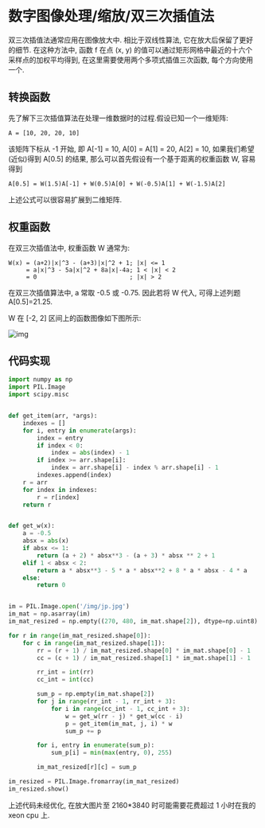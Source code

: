 # 数字图像处理/缩放/双三次插值法

双三次插值法通常应用在图像放大中. 相比于双线性算法, 它在放大后保留了更好的细节. 在这种方法中, 函数 f 在点 (x, y) 的值可以通过矩形网格中最近的十六个采样点的加权平均得到, 在这里需要使用两个多项式插值三次函数, 每个方向使用一个.

## 转换函数

先了解下三次插值算法在处理一维数据时的过程.假设已知一个一维矩阵:

```text
A = [10, 20, 20, 10]
```

该矩阵下标从 -1 开始, 即 A[-1] = 10, A[0] = A[1] = 20, A[2] = 10, 如果我们希望(近似)得到 A[0.5] 的结果, 那么可以首先假设有一个基于距离的权重函数 W, 容易得到

```text
A[0.5] = W(1.5)A[-1] + W(0.5)A[0] + W(-0.5)A[1] + W(-1.5)A[2]
```

上述公式可以很容易扩展到二维矩阵.

## 权重函数

在双三次插值法中, 权重函数 W 通常为:

```text
W(x) = (a+2)|x|^3 - (a+3)|x|^2 + 1; |x| <= 1
     = a|x|^3 - 5a|x|^2 + 8a|x|-4a; 1 < |x| < 2
     = 0                          ; |x| > 2
```

在双三次插值算法中, a 常取 -0.5 或 -0.75. 因此若将 W 代入, 可得上述列题 A[0.5]=21.25.

W 在 [-2, 2] 区间上的函数图像如下图所示:

![img](/img/pil/resize_bicubic/bicubic_poly.jpg)

## 代码实现

```py
import numpy as np
import PIL.Image
import scipy.misc


def get_item(arr, *args):
    indexes = []
    for i, entry in enumerate(args):
        index = entry
        if index < 0:
            index = abs(index) - 1
        if index >= arr.shape[i]:
            index = arr.shape[i] - index % arr.shape[i] - 1
        indexes.append(index)
    r = arr
    for index in indexes:
        r = r[index]
    return r


def get_w(x):
    a = -0.5
    absx = abs(x)
    if absx <= 1:
        return (a + 2) * absx**3 - (a + 3) * absx ** 2 + 1
    elif 1 < absx < 2:
        return a * absx**3 - 5 * a * absx**2 + 8 * a * absx - 4 * a
    else:
        return 0


im = PIL.Image.open('/img/jp.jpg')
im_mat = np.asarray(im)
im_mat_resized = np.empty((270, 480, im_mat.shape[2]), dtype=np.uint8)

for r in range(im_mat_resized.shape[0]):
    for c in range(im_mat_resized.shape[1]):
        rr = (r + 1) / im_mat_resized.shape[0] * im_mat.shape[0] - 1
        cc = (c + 1) / im_mat_resized.shape[1] * im_mat.shape[1] - 1

        rr_int = int(rr)
        cc_int = int(cc)

        sum_p = np.empty(im_mat.shape[2])
        for j in range(rr_int - 1, rr_int + 3):
            for i in range(cc_int - 1, cc_int + 3):
                w = get_w(rr - j) * get_w(cc - i)
                p = get_item(im_mat, j, i) * w
                sum_p += p

        for i, entry in enumerate(sum_p):
            sum_p[i] = min(max(entry, 0), 255)

        im_mat_resized[r][c] = sum_p

im_resized = PIL.Image.fromarray(im_mat_resized)
im_resized.show()
```

上述代码未经优化, 在放大图片至 2160*3840 时可能需要花费超过 1 小时在我的 xeon cpu 上.
